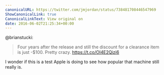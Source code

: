 ```yaml
---
canonicalURL: https://twitter.com/jmjordan/status/738481708446547969
ShowCanonicalLink: true
CanonicalLinkText: View original on
date: 2016-06-02T21:25:34+00:00
---
```

@brianstucki:

> Four years after the release and still the discount for a clearance item is just -$100. Pretty crazy. https://t.co/OI4E2Qizi6

I wonder if this is a test Apple is doing to see how popular that machine still really is.